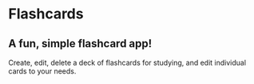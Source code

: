 # Flashcards
## A fun, simple flashcard app!
Create, edit, delete a deck of flashcards for studying, and edit individual cards to your needs.

